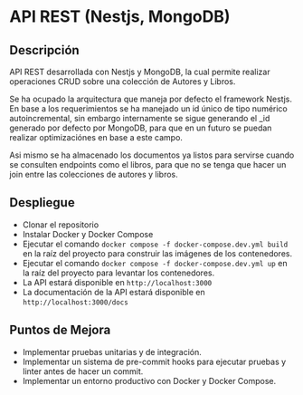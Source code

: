 # API REST (Nestjs, MongoDB)
## Descripción
API REST desarrollada con Nestjs y MongoDB, la cual permite realizar operaciones CRUD sobre una colección de Autores y Libros.

Se ha ocupado la arquitectura que maneja por defecto el framework Nestjs. En base a los requerimientos se ha manejado un id único de tipo numérico autoincremental, sin embargo internamente se sigue generando el _id generado por defecto por MongoDB, para que en un futuro se puedan realizar optimizaciónes en base a este campo.

Asi mismo se ha almacenado los documentos ya listos para servirse cuando se consulten endpoints como el libros, para que no se tenga que hacer un join entre las colecciones de autores y libros.

## Despliegue
- Clonar el repositorio
- Instalar Docker y Docker Compose
- Ejecutar el comando `docker compose -f docker-compose.dev.yml build` en la raíz del proyecto para construir las imágenes de los contenedores.
- Ejecutar el comando `docker compose -f docker-compose.dev.yml up` en la raíz del proyecto para levantar los contenedores.
- La API estará disponible en `http://localhost:3000`
- La documentación de la API estará disponible en `http://localhost:3000/docs`

## Puntos de Mejora
- Implementar pruebas unitarias y de integración.
- Implementar un sistema de pre-commit hooks para ejecutar pruebas y linter antes de hacer un commit.
- Implementar un entorno productivo con Docker y Docker Compose.

